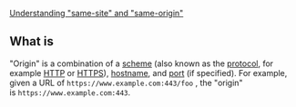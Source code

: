 [Understanding "same-site" and "same-origin"](https://web.dev/same-site-same-origin/)

## What is
"Origin" is a combination of a [scheme](https://developer.mozilla.org/docs/Web/HTTP/Basics_of_HTTP/Identifying_resources_on_the_Web#Scheme_or_protocol) (also known as the [protocol](https://developer.mozilla.org/docs/Glossary/Protocol), for example [HTTP](https://developer.mozilla.org/docs/Glossary/HTTP) or [HTTPS](https://developer.mozilla.org/docs/Glossary/HTTPS)), [hostname](https://en.wikipedia.org/wiki/Hostname), and [port](https://developer.mozilla.org/docs/Web/HTTP/Basics_of_HTTP/Identifying_resources_on_the_Web#Port) (if specified). For example, given a URL of `https://www.example.com:443/foo` , the "origin" is `https://www.example.com:443`.
